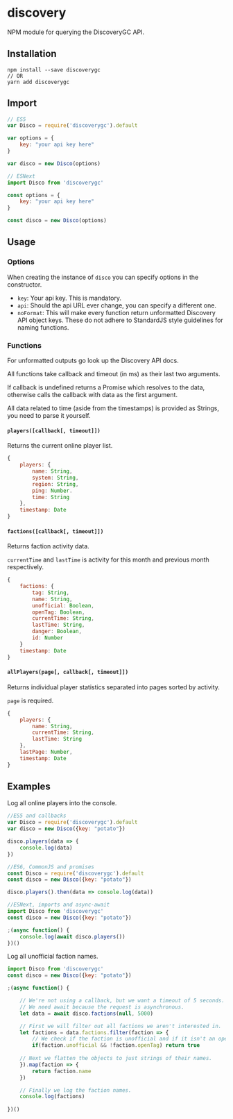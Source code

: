 # discovery
NPM module for querying the DiscoveryGC API.

## Installation

```
npm install --save discoverygc
// OR
yarn add discoverygc
```

## Import

```js
// ES5
var Disco = require('discoverygc').default

var options = {
	key: "your api key here"
}

var disco = new Disco(options)
```

```js
// ESNext
import Disco from 'discoverygc'

const options = {
	key: "your api key here"
}

const disco = new Disco(options)
```

## Usage

### Options

When creating the instance of `disco` you can specify options in the constructor.

- `key`: Your api key. This is mandatory.
- `api`: Should the api URL ever change, you can specify a different one.
- `noFormat`: This will make every function return unformatted Discovery API object keys. These do not adhere to StandardJS style guidelines for naming functions.

### Functions

For unformatted outputs go look up the Discovery API docs.

All functions take callback and timeout (in ms) as their last two arguments.

If callback is undefined returns a Promise which resolves to the data, otherwise calls the callback with data as the first argument.

All data related to time (aside from the timestamps) is provided as Strings, you need to parse it yourself.

#### `players([callback[, timeout]])`

Returns the current online player list.

```js
{
	players: {
		name: String,
		system: String,
		region: String,
		ping: Number.
		time: String
	},
	timestamp: Date
}
```

#### `factions([callback[, timeout]])`

Returns faction activity data.

`currentTime` and `lastTime` is activity for this month and previous month respectively.

```js
{
	factions: {
		tag: String,
		name: String,
		unofficial: Boolean,
		openTag: Boolean,
		currentTime: String,
		lastTime: String,
		danger: Boolean,
		id: Number
	}
	timestamp: Date
}
```

#### `allPlayers(page[, callback[, timeout]])`

Returns individual player statistics separated into pages sorted by activity.

`page` is required.

```js
{
	players: {
		name: String,
		currentTime: String,
		lastTime: String
	},
	lastPage: Number,
	timestamp: Date
}
```

## Examples

Log all online players into the console.

```js
//ES5 and callbacks
var Disco = require('discoverygc').default
var disco = new Disco({key: "potato"})

disco.players(data => {
	console.log(data)
})
```

```js
//ES6, CommonJS and promises
const Disco = require('discoverygc').default
const disco = new Disco({key: "potato"})

disco.players().then(data => console.log(data))
```

```js
//ESNext, imports and async-await
import Disco from 'discoverygc'
const disco = new Disco({key: "potato"})

;(async function() {
	console.log(await disco.players())
})()
```

Log all unofficial faction names.

```js
import Disco from 'discoverygc'
const disco = new Disco({key: "potato"})

;(async function() {

	// We're not using a callback, but we want a timeout of 5 seconds.
	// We need await because the request is asynchronous.
	let data = await disco.factions(null, 5000)	

	// First we will filter out all factions we aren't interested in.
	let factions = data.factions.filter(faction => {
		// We check if the faction is unofficial and if it isn't an open tag.
		if(faction.unofficial && !faction.openTag) return true
	
	// Next we flatten the objects to just strings of their names.
	}).map(faction => {
		return faction.name
	})

	// Finally we log the faction names.
	console.log(factions)
	
})()

```
